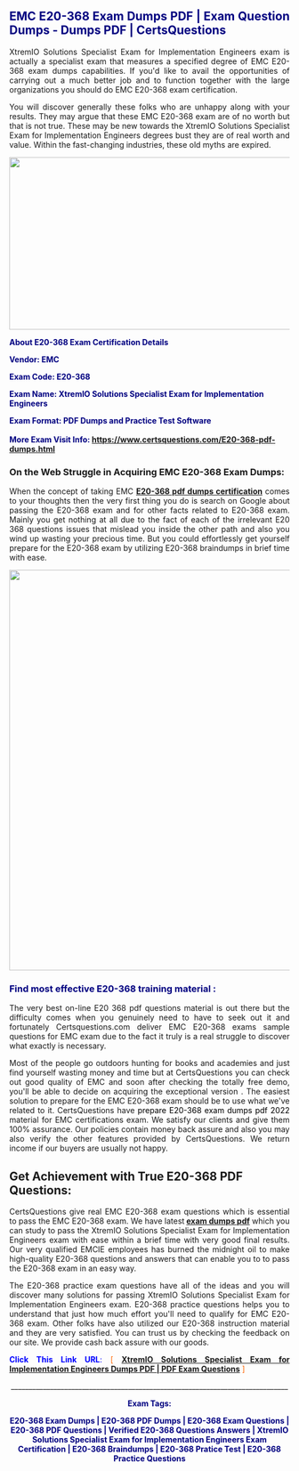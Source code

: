 <h2 style="text-align: justify;"><span style="color: #000080;">EMC E20-368 Exam Dumps PDF | Exam Question Dumps - Dumps PDF | CertsQuestions</span></h2>
<p style="text-align: justify;">XtremIO Solutions Specialist Exam for Implementation Engineers exam is actually a specialist exam that measures a specified degree of EMC  E20-368 exam dumps capabilities. If you'd like to avail the opportunities of carrying out a much better job and to function together with the large organizations you should do EMC E20-368 exam certification.</p>
<p style="text-align: justify;">You will discover generally these folks who are unhappy along with your results. They may argue that these EMC  E20-368 exam are of no worth but that is not true. These may be new towards the XtremIO Solutions Specialist Exam for Implementation Engineers degrees bust they are of real worth and value. Within the fast-changing industries, these old myths are expired.</p>
<p><img style="display: block; margin-left: auto; margin-right: auto;" src="https://i.imgur.com/eaP4ae9.png" width="840" height="310" /></p>
<p><span style="color: #000080;"><strong>About E20-368 Exam Certification Details</strong></span></p>
<p><span style="color: #000080;"><strong>Vendor: EMC<br /></strong></span></p>
<p><span style="color: #000080;"><strong>Exam Code: E20-368</strong></span></p>
<p><span style="color: #000080;"><strong>Exam Name: XtremIO Solutions Specialist Exam for Implementation Engineers</strong></span></p>
<p><span style="color: #000080;"><strong>Exam Format: PDF Dumps and Practice Test Software<br /><br />More Exam Visit Info: <span style="color: #ff6600;"><a href="https://www.certsquestions.com/E20-368-pdf-dumps.html">https://www.certsquestions.com/E20-368-pdf-dumps.html</a></span></strong></span></p>
<h3>On the Web Struggle in Acquiring EMC E20-368 Exam Dumps:</h3>
<p style="text-align: justify;">When the concept of taking EMC <a href="https://www.certsquestions.com/E20-368-pdf-dumps.html"><strong> E20-368 pdf dumps certification</strong></a> comes to your thoughts then the very first thing you do is search on Google about passing the E20-368 exam and for other facts related to E20-368 exam. Mainly you get nothing at all due to the fact of each of the irrelevant E20 368 questions issues that mislead you inside the other path and also you wind up wasting your precious time. But you could effortlessly get yourself prepare for the E20-368 exam by utilizing E20-368 braindumps in brief time with ease.</p>
<p><a href="https://www.certsquestions.com/E20-368-pdf-dumps.html"><img style="display: block; margin-left: auto; margin-right: auto;" src="https://i.imgur.com/pxhoKQ2.png" width="720" /></a></p>
<h3><span style="color: #000080;">Find most effective  E20-368 training material :</span></h3>
<p style="text-align: justify;">The very best on-line E20 368 pdf questions material is out there but the difficulty comes when you genuinely need to have to seek out it and fortunately Certsquestions.com deliver EMC E20-368 exams sample questions for EMC  exam due to the fact it truly is a real struggle to discover what exactly is necessary.</p>
<p style="text-align: justify;">Most of the people go outdoors hunting for books and academies and just find yourself wasting money and time but at CertsQuestions you can check out good quality of EMC  and soon after checking the totally free demo, you'll be able to decide on acquiring the exceptional version . The easiest solution to prepare for the EMC E20-368 exam should be to use what we've related to it. CertsQuestions have <span style="color: #000000;">prepare E20-368 exam dumps pdf 2022</span> material for EMC certifications exam. We satisfy our clients and give them 100% assurance. Our policies contain money back assure and also you may also verify the other features provided by CertsQuestions. We return income if our buyers are usually not happy.</p>
<h2>Get Achievement with True E20-368 PDF Questions:</h2>
<p style="text-align: justify;">CertsQuestions give real EMC E20-368 exam questions which is essential to pass the EMC  E20-368 exam. We have latest<strong>&nbsp;<a href="https://www.certsquestions.com/">exam dumps pdf</a></strong>&nbsp;which you can study to pass the XtremIO Solutions Specialist Exam for Implementation Engineers exam with ease within a brief time with very good final results. Our very qualified EMCIE employees has burned the midnight oil to make high-quality E20-368 questions and answers that can enable you to to pass the E20-368 exam in an easy way.</p>
<p style="text-align: justify;">The E20-368 practice exam questions have all of the ideas and you will discover many solutions for passing XtremIO Solutions Specialist Exam for Implementation Engineers exam. E20-368 practice questions helps you to understand that just how much effort you'll need to qualify for EMC  E20-368 exam. Other folks have also utilized our E20-368 instruction material and they are very satisfied. You can trust us by checking the feedback on our site. We provide cash back assure with our goods.</p>
<p style="text-align: justify;"><span style="color: #0000ff;"><strong>Click This Link URL</strong>:</span> <span style="color: #ff6600;">[ <strong><a href="https://www.certsquestions.com/emcie-certification.html">XtremIO Solutions Specialist Exam for Implementation Engineers Dumps PDF | PDF Exam Questions</a></strong> ]</span></p>
<p style="text-align: center;">______________________________________________________________________________</p>
<p style="text-align: center;"><span style="color: #000080;"><strong>Exam Tags:</strong></span></p>
<p style="text-align: center;"><span style="color: #000080;"><strong>E20-368 Exam Dumps | E20-368 PDF Dumps | E20-368 Exam Questions | E20-368 PDF Questions | Verified E20-368 Questions Answers | XtremIO Solutions Specialist Exam for Implementation Engineers Exam Certification | E20-368 Braindumps | E20-368 Pratice Test | E20-368 Practice Questions</strong></span></p>
